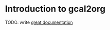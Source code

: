 # Introduction to gcal2org

TODO: write [great documentation](http://jacobian.org/writing/what-to-write/)
